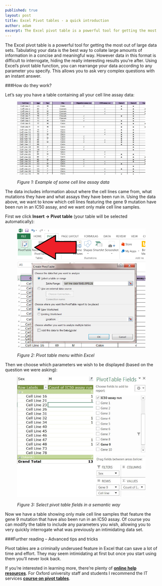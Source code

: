 ```yaml
---
published: true
layout: post
title: Excel Pivot tables - a quick introduction
author: adam
excerpt: The Excel pivot table is a powerful tool for getting the most out of large data sets. In this post we explain the basics how how you can harness this.
---
```


The Excel pivot table is a powerful tool for getting the most out of large data sets. Tabulating your data is the best way to collate large amounts of information in a concise and meaningful way. However data in this format is difficult to interrogate, hiding the really interesting results you’re after. Using Excel’s pivot table function, you can rearrange your data according to any parameter you specify. This allows you to ask very complex questions with an instant answer.

###How do they work?

Let’s say you have a table containing all your cell line assay data: 

<figure class="white-bg">
    <img src="/assets/img/pivot-table-1.png" alt="Example of some cell line assay data" class="img-responsive center-block">
<figcaption class="text-center">
    <p><em>Figure 1: Example of some cell line assay data</em></p>
</figcaption>
</figure>

The data includes information about where the cell lines came from, what mutations they have and what assays they have been run in. Using the data above, we want to know which cell lines featuring the gene 9 mutation have been run in an IC50 assay, and we want only male cell line samples. 

First we click <strong>Insert -> Pivot table</strong> (your table will be selected automatically):

<figure class="white-bg">
    <img src="/assets/img/pivot-table-2.png" alt="Pivot table menu within Excel" class="img-responsive center-block">
<figcaption class="text-center">
    <p><em>Figure 2: Pivot table menu within Excel</em></p>
</figcaption>
</figure>

Then we choose which parameters we wish to be displayed (based on the question we were asking):

<figure class="white-bg">
    <img src="/assets/img/pivot-table-3.png" alt="Select pivot table fields in a semantic way" class="img-responsive center-block">
<figcaption class="text-center">
    <p><em>Figure 3: Select pivot table fields in a semantic way</em></p>
</figcaption>
</figure>

Now we have a table showing only male cell line samples that feature the gene 9 mutation that have also been run in an IC50 assay. Of course you can modify the table to include any parameters you wish, allowing you to very quickly interrogate what was previously an intimidating data set.

###Further reading – Advanced tips and tricks

Pivot tables are a criminally underused feature in Excel that can save a lot of time and effort. They may seem intimidating at first but once you start using them you’ll never look back. 

If you’re interested in learning more, there’re plenty of <a href="https://www.youtube.com/watch?v=Vx-Fuw46VbY" target="_blank"><strong>online help resources</strong></a>. For Oxford university staff and students I recommend the IT services <a href="https://courses.it.ox.ac.uk/detail/TMSE5" target="_blank"><strong>course on pivot tables</strong></a>. 